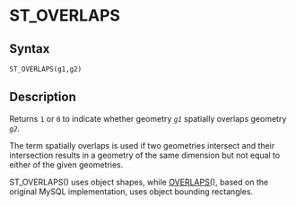# ST_OVERLAPS

## Syntax

```sql
ST_OVERLAPS(g1,g2)
```

## Description

Returns `1` or `0` to indicate whether geometry <em>`g1`</em> spatially overlaps geometry <em>`g2`</em>.

The term spatially overlaps is used if two geometries intersect and their
intersection results in a geometry of the same dimension but not equal to
either of the given geometries.

ST_OVERLAPS() uses object shapes, while [OVERLAPS()](/sql-statements-structure/geographic-geometric-features/geometry-relations/overlaps), based on the original MySQL implementation, uses object bounding rectangles.